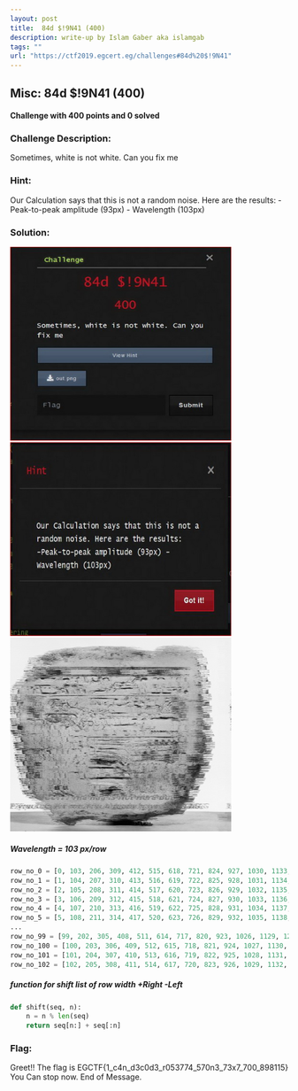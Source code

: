 ```yaml
---
layout: post
title:  84d $!9N41 (400)
description: write-up by Islam Gaber aka islamgab
tags: ""
url: "https://ctf2019.egcert.eg/challenges#84d%20$!9N41"
---
```

## Misc: 84d $!9N41 (400)
#### Challenge with 400 points and 0 solved

### Challenge Description:
Sometimes, white is not white. Can you fix me

### Hint:
Our Calculation says that this is not a random noise. Here are the results: -Peak-to-peak amplitude (93px) - Wavelength (103px)

### Solution:


<img src="https://github.com/islamgab/EGCTF-Quals-19/blob/master/Bad%20Signal/ch01.jpg" alt="alttext" class="center" width="400" height="350">
<img src="https://github.com/islamgab/EGCTF-Quals-19/blob/master/Bad%20Signal/ch02.JPG" alt="alttext" class="center" width="400" height="350">

<img src="https://github.com/islamgab/EGCTF-Quals-19/blob/master/Bad%20Signal/out.png" alt="alttext" class="center" width="400" height="350">


##### Wavelength = 103 px/row

```python
row_no_0 = [0, 103, 206, 309, 412, 515, 618, 721, 824, 927, 1030, 1133, 1236, 1339, 1442, 1545, 1648]
row_no_1 = [1, 104, 207, 310, 413, 516, 619, 722, 825, 928, 1031, 1134, 1237, 1340, 1443, 1546, 1649]
row_no_2 = [2, 105, 208, 311, 414, 517, 620, 723, 826, 929, 1032, 1135, 1238, 1341, 1444, 1547, 1650]
row_no_3 = [3, 106, 209, 312, 415, 518, 621, 724, 827, 930, 1033, 1136, 1239, 1342, 1445, 1548, 1651]
row_no_4 = [4, 107, 210, 313, 416, 519, 622, 725, 828, 931, 1034, 1137, 1240, 1343, 1446, 1549, 1652]
row_no_5 = [5, 108, 211, 314, 417, 520, 623, 726, 829, 932, 1035, 1138, 1241, 1344, 1447, 1550, 1653]
...
row_no_99 = [99, 202, 305, 408, 511, 614, 717, 820, 923, 1026, 1129, 1232, 1335, 1438, 1541, 1644]
row_no_100 = [100, 203, 306, 409, 512, 615, 718, 821, 924, 1027, 1130, 1233, 1336, 1439, 1542, 1645]
row_no_101 = [101, 204, 307, 410, 513, 616, 719, 822, 925, 1028, 1131, 1234, 1337, 1440, 1543, 1646]
row_no_102 = [102, 205, 308, 411, 514, 617, 720, 823, 926, 1029, 1132, 1235, 1338, 1441, 1544, 1647]
```


##### function for shift list of row width +Right -Left
```python
def shift(seq, n):
    n = n % len(seq)
    return seq[n:] + seq[:n]
```


### Flag:
Greet!! The flag is EGCTF{1_c4n_d3c0d3_r053774_570n3_73x7_700_898115} You Can stop now. End of Message.
